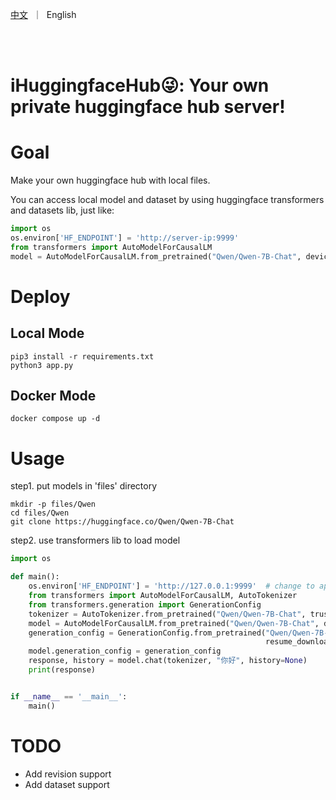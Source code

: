 <p align="left">
        <a href="README-CN.md">中文</a>&nbsp ｜ &nbspEnglish&nbsp </a>
</p>
<br><br>

# iHuggingfaceHub😜: Your own private huggingface hub server!
# Goal

Make your own huggingface hub with local files.

You can access local model and dataset by using huggingface transformers and datasets lib, just like:
```python
import os
os.environ['HF_ENDPOINT'] = 'http://server-ip:9999'
from transformers import AutoModelForCausalLM
model = AutoModelForCausalLM.from_pretrained("Qwen/Qwen-7B-Chat", device_map="auto", trust_remote_code=True).eval()
```

# Deploy

## Local Mode
```shell
pip3 install -r requirements.txt
python3 app.py
```

## Docker Mode
```shell
docker compose up -d
```

# Usage

step1. put models in 'files' directory

```shell
mkdir -p files/Qwen
cd files/Qwen
git clone https://huggingface.co/Qwen/Qwen-7B-Chat
```

step2. use transformers lib to load model

```python
import os

def main():
    os.environ['HF_ENDPOINT'] = 'http://127.0.0.1:9999'  # change to app.py host ip
    from transformers import AutoModelForCausalLM, AutoTokenizer
    from transformers.generation import GenerationConfig
    tokenizer = AutoTokenizer.from_pretrained("Qwen/Qwen-7B-Chat", trust_remote_code=True)
    model = AutoModelForCausalLM.from_pretrained("Qwen/Qwen-7B-Chat", device_map="auto", trust_remote_code=True).eval()
    generation_config = GenerationConfig.from_pretrained("Qwen/Qwen-7B-Chat", trust_remote_code=True,
                                                         resume_download=True)
    model.generation_config = generation_config
    response, history = model.chat(tokenizer, "你好", history=None)
    print(response)


if __name__ == '__main__':
    main()
```

# TODO
* Add revision support
* Add dataset support